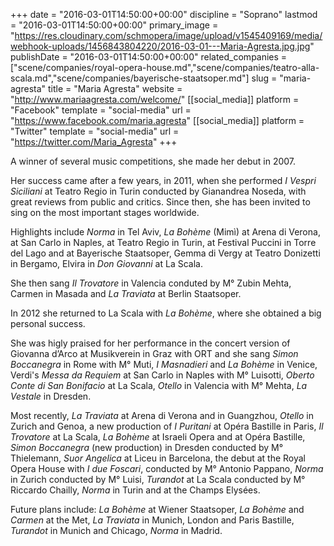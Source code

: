 +++
date = "2016-03-01T14:50:00+00:00"
discipline = "Soprano"
lastmod = "2016-03-01T14:50:00+00:00"
primary_image = "https://res.cloudinary.com/schmopera/image/upload/v1545409169/media/webhook-uploads/1456843804220/2016-03-01---Maria-Agresta.jpg.jpg"
publishDate = "2016-03-01T14:50:00+00:00"
related_companies = ["scene/companies/royal-opera-house.md","scene/companies/teatro-alla-scala.md","scene/companies/bayerische-staatsoper.md"]
slug = "maria-agresta"
title = "Maria Agresta"
website = "http://www.mariaagresta.com/welcome/"
[[social_media]]
platform = "Facebook"
template = "social-media"
url = "https://www.facebook.com/maria.agresta"
[[social_media]]
platform = "Twitter"
template = "social-media"
url = "https://twitter.com/Maria_Agresta"
+++

A winner of several music competitions, she made her debut in 2007.

Her success came after a few years, in 2011, when she performed *I Vespri Siciliani* at Teatro Regio in Turin conducted by Gianandrea Noseda, with great reviews from public and critics. Since then, she has been invited to sing on the most important stages worldwide.

Highlights include *Norma* in Tel Aviv, *La Bohème* (Mimì) at Arena di Verona, at San Carlo in Naples, at Teatro Regio in Turin, at Festival Puccini in Torre del Lago and at Bayerische Staatsoper, Gemma di Vergy at Teatro Donizetti in Bergamo, Elvira in *Don Giovanni* at La Scala.

She then sang *Il Trovatore* in Valencia conduted by M° Zubin Mehta, Carmen in Masada and *La Traviata* at Berlin Staatsoper.

In 2012 she returned to La Scala with *La Bohème*, where she obtained a big personal success.

She was higly praised for her performance in the concert version of Giovanna d’Arco at Musikverein in Graz with ORT and she sang *Simon Boccanegra* in Rome with M° Muti, *I Masnadieri* and *La Bohème* in Venice, Verdi's *Messa da Requiem* at San Carlo in Naples with M° Luisotti, *Oberto Conte di San Bonifacio* at La Scala, *Otello* in Valencia with M° Mehta, *La Vestale* in Dresden.

Most recently, *La Traviata* at Arena di Verona and in Guangzhou, *Otello* in Zurich and Genoa, a new production of *I Puritani* at Opéra Bastille in Paris, *Il Trovatore* at La Scala, *La Bohème* at Israeli Opera and at Opéra Bastille, *Simon Boccanegra* (new production) in Dresden conducted by M° Thielemann, *Suor Angelica* at Liceu in Barcelona, the debut at the Royal Opera House with *I due Foscari*, conducted by M° Antonio Pappano, *Norma* in Zurich conducted by M° Luisi, *Turandot* at La Scala conducted by M° Riccardo Chailly, *Norma* in Turin and at the Champs Elysées.

Future plans include: *La Bohème* at Wiener Staatsoper, *La Bohème* and *Carmen* at the Met, *La Traviata* in Munich, London and Paris Bastille, *Turandot* in Munich and Chicago, *Norma* in Madrid.
